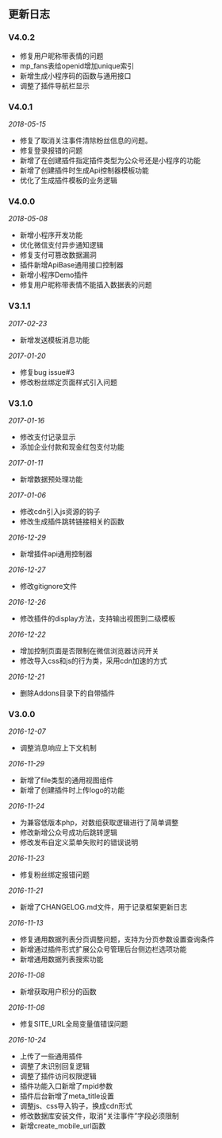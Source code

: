 ## 更新日志

### V4.0.2

- 修复用户昵称带表情的问题
- mp_fans表给openid增加unique索引
- 新增生成小程序码的函数与通用接口
- 调整了插件导航栏显示

### V4.0.1
*2018-05-15*

- 修复了取消关注事件清除粉丝信息的问题。
- 修复登录报错的问题
- 新增了在创建插件指定插件类型为公众号还是小程序的功能
- 新增了创建插件时生成Api控制器模板功能
- 优化了生成插件模板的业务逻辑

### V4.0.0
*2018-05-08*

- 新增小程序开发功能
- 优化微信支付异步通知逻辑
- 修复支付可篡改数据漏洞
- 插件新增ApiBase通用接口控制器
- 新增小程序Demo插件
- 修复用户昵称带表情不能插入数据表的问题

### V3.1.1
*2017-02-23*
- 新增发送模板消息功能

*2017-01-20*
- 修复bug issue#3
- 修改粉丝绑定页面样式引入问题

### V3.1.0
*2017-01-16*
- 修改支付记录显示
- 添加企业付款和现金红包支付功能

*2017-01-11*
- 新增数据预处理功能

*2017-01-06*
- 修改cdn引入js资源的钩子
- 修改生成插件跳转链接相关的函数

*2016-12-29*
- 新增插件api通用控制器

*2016-12-27*
- 修改gitignore文件

*2016-12-26*
- 修改插件的display方法，支持输出视图到二级模板

*2016-12-22*
- 增加控制页面是否限制在微信浏览器访问开关
- 修改导入css和js的行为类，采用cdn加速的方式

*2016-12-21*
- 删除Addons目录下的自带插件


### V3.0.0
*2016-12-07*
- 调整消息响应上下文机制

*2016-11-29*
- 新增了file类型的通用视图组件
- 新增了创建插件时上传logo的功能

*2016-11-24*
- 为兼容低版本php，对数组获取逻辑进行了简单调整
- 修改新增公众号成功后跳转逻辑
- 修改发布自定义菜单失败时的错误说明

*2016-11-23*
- 修复粉丝绑定报错问题

*2016-11-21*
- 新增了CHANGELOG.md文件，用于记录框架更新日志

*2016-11-13*
- 修复通用数据列表分页调整问题，支持为分页参数设置查询条件
- 新增通过插件形式扩展公众号管理后台侧边栏选项功能
- 新增通用数据列表搜索功能

*2016-11-08*
- 新增获取用户积分的函数

*2016-11-08*
- 修复SITE_URL全局变量值错误问题

*2016-10-24*
- 上传了一些通用插件
- 调整了未识别回复逻辑
- 调整了插件访问权限逻辑
- 插件功能入口新增了mpid参数
- 插件后台新增了meta_title设置
- 调整js、css导入钩子，换成cdn形式
- 修改数据库安装文件，取消“关注事件”字段必须限制
- 新增create_mobile_url函数